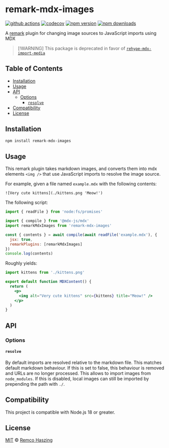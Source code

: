 # remark-mdx-images

[![github actions](https://github.com/remcohaszing/remark-mdx-images/actions/workflows/ci.yaml/badge.svg)](https://github.com/remcohaszing/remark-mdx-images/actions/workflows/ci.yaml)
[![codecov](https://codecov.io/gh/remcohaszing/remark-mdx-images/branch/main/graph/badge.svg)](https://codecov.io/gh/remcohaszing/remark-mdx-images)
[![npm version](https://img.shields.io/npm/v/remark-mdx-images)](https://www.npmjs.com/package/remark-mdx-images)
[![npm downloads](https://img.shields.io/npm/dm/remark-mdx-images)](https://www.npmjs.com/package/remark-mdx-images)

A [remark](https://remark.js.org) plugin for changing image sources to JavaScript imports using MDX

> \[!WARNING] This package is deprecated in favor of
> [`rehype-mdx-import-media`](https://github.com/remcohaszing/rehype-mdx-import-media)

## Table of Contents

- [Installation](#installation)
- [Usage](#usage)
- [API](#api)
  - [Options](#options)
    - [`resolve`](#resolve)
- [Compatibility](#compatibility)
- [License](#license)

## Installation

```sh
npm install remark-mdx-images
```

## Usage

This remark plugin takes markdown images, and converts them into mdx elements `<img />` that use
JavaScript imports to resolve the image source.

For example, given a file named `example.mdx` with the following contents:

```mdx
![Very cute kittens](./kittens.png 'Meow!')
```

The following script:

```js
import { readFile } from 'node:fs/promises'

import { compile } from '@mdx-js/mdx'
import remarkMdxImages from 'remark-mdx-images'

const { contents } = await compile(await readFile('example.mdx'), {
  jsx: true,
  remarkPlugins: [remarkMdxImages]
})
console.log(contents)
```

Roughly yields:

```jsx
import kittens from './kittens.png'

export default function MDXContent() {
  return (
    <p>
      <img alt="Very cute kittens" src={kittens} title="Meow!" />
    </p>
  )
}
```

## API

### Options

#### `resolve`

By default imports are resolved relative to the markdown file. This matches default markdown
behaviour. If this is set to false, this behaviour is removed and URLs are no longer processed. This
allows to import images from `node_modules`. If this is disabled, local images can still be imported
by prepending the path with `./`.

## Compatibility

This project is compatible with Node.js 18 or greater.

## License

[MIT](LICENSE.md) © [Remco Haszing](https://github.com/remcohaszing)
